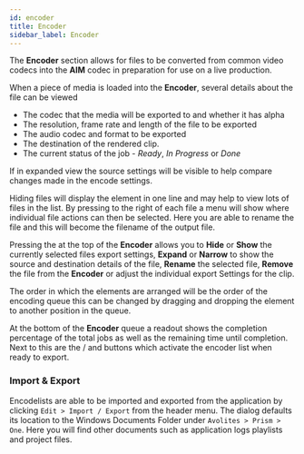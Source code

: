 ```yaml
---
id: encoder
title: Encoder
sidebar_label: Encoder
---
```


The **Encoder** section allows for files to be converted from common video codecs into the **AIM** codec in preparation for use on a live production.

When a piece of media is loaded into the **Encoder**, several details about the file can be viewed

* The codec that the media will be exported to and whether it has alpha
* The resolution, frame rate and length of the file to be exported 
* The audio codec and format to be exported 
* The destination of the rendered clip. 
* The current status of the job - *Ready*, *In Progress* or *Done*

If in expanded view the source settings will be visible to help compare changes made in the encode settings.

Hiding files will display the element in one line and may help to view lots of files in the list. By pressing <i className="icon icon-menu-dots"></i> to the right of each file a menu will show where individual file actions can then be selected. Here you are able to rename the file and this will become the filename of the output file.

Pressing the <i className="icon icon-menu-dots"></i> at the top of the **Encoder** allows you to **Hide** or **Show** the currently selected files export settings, **Expand** or **Narrow** to show the source and destination details of the file, **Rename** the selected file, **Remove** the file from the **Encoder** or adjust the individual export Settings for the clip.

The order in which the elements are arranged will be the order of the encoding queue this can be changed by dragging and dropping the element to another position in the queue.

At the bottom of the **Encoder** queue a readout shows the completion percentage of the total jobs as well as the remaining time until completion. Next to this are the <i className="icon icon-button-play"></i> / <i className="icon icon-button-pause"></i> and <i className="icon icon-button-stop"></i> buttons which activate the encoder list when ready to export.

### Import & Export

Encodelists are able to be imported and exported from the application by clicking `Edit > Import / Export` from the header menu. The dialog defaults its location to the Windows Documents Folder under `Avolites > Prism > One`. Here you will find other documents such as application logs playlists and project files.
